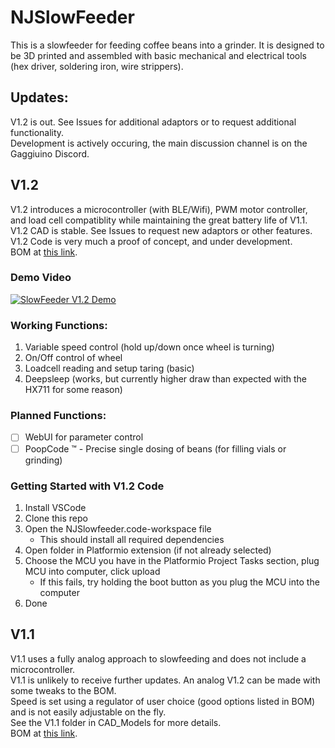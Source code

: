 # NJSlowFeeder

This is a slowfeeder for feeding coffee beans into a grinder. It is designed to be 3D printed and assembled with basic mechanical and electrical tools (hex driver, soldering iron, wire strippers).

## Updates:
V1.2 is out. See Issues for additional adaptors or to request additional functionality.\
Development is actively occuring, the main discussion channel is on the Gaggiuino Discord. 

## V1.2
V1.2 introduces a microcontroller (with BLE/Wifi), PWM motor controller, and load cell compatiblity while maintaining the great battery life of V1.1.\
V1.2 CAD is stable. See Issues to request new adaptors or other features.\
V1.2 Code is very much a proof of concept, and under development.\
BOM at [this link](https://docs.google.com/spreadsheets/d/11zUR7dkBkgdKcGbynbE2zPVb8PsdSGaQEwi6_OAgMBY/edit?usp=sharing).
### Demo Video
[![SlowFeeder V1.2 Demo](https://img.youtube.com/vi/54PZubX1fOw/0.jpg)](https://www.youtube.com/watch?v=54PZubX1fOw)

### Working Functions:
1. Variable speed control (hold up/down once wheel is turning)
2. On/Off control of wheel
3. Loadcell reading and setup taring (basic)
4. Deepsleep (works, but currently higher draw than expected with the HX711 for some reason)

### Planned Functions:
- [ ] WebUI for parameter control
- [ ] PoopCode :tm: - Precise single dosing of beans (for filling vials or grinding)

### Getting Started with V1.2 Code
1. Install VSCode
2. Clone this repo
3. Open the NJSlowfeeder.code-workspace file
   - This should install all required dependencies
4. Open folder in Platformio extension (if not already selected)
5. Choose the MCU you have in the Platformio Project Tasks section, plug MCU into computer, click upload
   - If this fails, try holding the boot button as you plug the MCU into the computer
6. Done

## V1.1 
V1.1 uses a fully analog approach to slowfeeding and does not include a microcontroller.\
V1.1 is unlikely to receive further updates. An analog V1.2 can be made with some tweaks to the BOM.\
Speed is set using a regulator of user choice (good options listed in BOM) and is not easily adjustable on the fly. \
See the V1.1 folder in CAD_Models for more details.\
BOM at [this link](https://docs.google.com/spreadsheets/d/11zUR7dkBkgdKcGbynbE2zPVb8PsdSGaQEwi6_OAgMBY/edit?usp=sharing).
